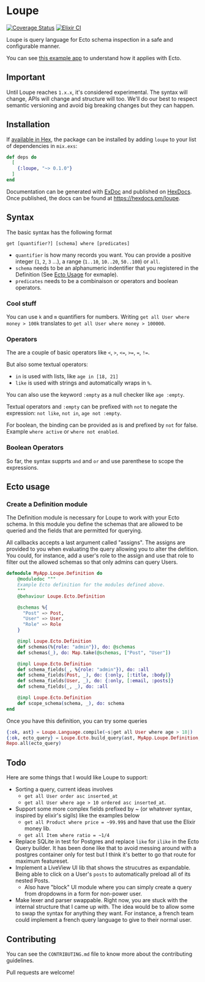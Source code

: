 # Loupe

[![Coverage Status](https://coveralls.io/repos/github/nicklayb/loupe/badge.svg?branch=main)](https://coveralls.io/github/nicklayb/loupe?branch=main)
[![Elixir CI](https://github.com/nicklayb/loupe/actions/workflows/elixir.yml/badge.svg)](https://github.com/nicklayb/loupe/actions/workflows/elixir.yml)

Loupe is query language for Ecto schema inspection in a safe and configurable manner.

You can see [this example app](https://github.com/nicklayb/loupe_example) to understand how it applies with Ecto.

## Important

Until Loupe reaches `1.x.x`, it's considered experimental. The syntax will change, APIs will change and structure will too. We'll do our best to respect semantic versioning and avoid big breaking changes but they can happen.

## Installation

If [available in Hex](https://hex.pm/docs/publish), the package can be installed
by adding `loupe` to your list of dependencies in `mix.exs`:

```elixir
def deps do
  [
    {:loupe, "~> 0.1.0"}
  ]
end
```

Documentation can be generated with [ExDoc](https://github.com/elixir-lang/ex_doc)
and published on [HexDocs](https://hexdocs.pm). Once published, the docs can
be found at <https://hexdocs.pm/loupe>.

## Syntax

The basic syntax has the following format

```
get [quantifier?] [schema] where [predicates]
```

- `quantifier` is how many records you want. You can provide a positive integer (`1`, `2`, `3` ...), a range (`1..10`, `10..20`, `50..100`) or `all`.
- `schema` needs to be an alphanumeric indentifier that you registered in the Definition (See [Ecto Usage](#ecto-usage) for exmaple).
- `predicates` needs to be a combinaison or operators and boolean operators.

### Cool stuff

You can use `k` and `m` quantifiers for numbers. Writing `get all User where money > 100k` translates to `get all User where money > 100000`.

### Operators

The are a couple of basic operators like `<`, `>`, `<=`, `>=`, `=`, `!=`.

But also some textual operators:

- `in` is used with lists, like `age in [18, 21]`
- `like` is used with strings and automatically wraps in `%`.

You can also use the keyword `:empty` as a null checker like `age :empty`.

Textual operators and `:empty` can be prefixed with `not` to negate the expression: `not like`, `not in`, `age not :empty`.

For boolean, the binding can be provided as is and prefixed by `not` for false. Example `where active` or `where not enabled`.

### Boolean Operators

So far, the syntax supprts `and` and `or` and use parenthese to scope the expressions.

## Ecto usage

### Create a Definition module

The Definition module is necessary for Loupe to work with your Ecto schema. In this module you define the schemas that are allowed to be queried and the fields that are permitted for querying.

All callbacks accepts a last argument called "assigns". The assigns are provided to you when evaluating the query allowing you to alter the defition. You could, for instance, add a user's role to the assign and use that role to filter out the allowed schemas so that only admins can query Users.

```elixir
defmodule MyApp.Loupe.Definition do
    @moduledoc """
    Example Ecto definition for the modules defined above.
    """
    @behaviour Loupe.Ecto.Definition

    @schemas %{
      "Post" => Post,
      "User" => User,
      "Role" => Role
    }

    @impl Loupe.Ecto.Definition
    def schemas(%{role: "admin"}), do: @schemas
    def schemas(_), do: Map.take(@schemas, ["Post", "User"])

    @impl Loupe.Ecto.Definition
    def schema_fields(_, %{role: "admin"}), do: :all
    def schema_fields(Post, _), do: {:only, [:title, :body]}
    def schema_fields(User, _), do: {:only, [:email, :posts]}
    def schema_fields(_, _), do: :all

    @impl Loupe.Ecto.Definition
    def scope_schema(schema, _), do: schema
end
```

Once you have this definition, you can try some queries

```elixir
{:ok, ast} = Loupe.Language.compile(~s|get all User where age > 18|)
{:ok, ecto_query} = Loupe.Ecto.build_query(ast, MyApp.Loupe.Definition, %{role: "admin"})
Repo.all(ecto_query)
```

## Todo

Here are some things that I would like Loupe to support:

- Sorting a query, current ideas involves
  - `get all User order asc inserted_at`
  - `get all User where age > 10 ordered asc inserted_at`.
- Support some more complex fields prefixed by ~ (or whatever syntax, inspired by elixir's sigils) like the examples below
  - `get all Product where price = ~99.99$` and have that use the Elixir money lib.
  - `get all Item where ratio = ~1/4`
- Replace SQLite in test for Postgres and replace `like` for `ilike` in the Ecto Query builder. It has been done like that to avoid messing around with a postgres container only for test but I think it's better to go that route for maximum featureset.
- Implement a LiveView UI lib that shows the strucutres as expandable. Being able to click on a User's `posts` to automatically preload all of its nested Posts.
  - Also have "block" UI module where you can simply create a query from dropdowns in a form for non-power user.
- Make lexer and parser swappable. Right now, you are stuck with the internal structure that I came up with. The idea would be to allow some to swap the syntax for anything they want. For instance, a french team could implement a french query language to give to their normal user.

## Contributing

You can see the `CONTRIBUTING.md` file to know more about the contributing guidelines.

Pull requests are welcome!

